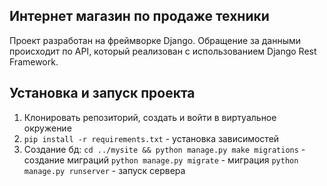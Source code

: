 ## Интернет магазин по продаже техники

Проект разработан на фреймворке Django. Обращение за данными происходит по API, который реализован с использованием Django Rest Framework.

## Установка и запуск проекта
1. Клонировать репозиторий, создать и войти в виртуальное окружение
2. `pip install -r requirements.txt` - установка зависимостей
3. Создание бд:
`cd ../mysite && python manage.py make migrations` - создание миграций
`python manage.py migrate` - миграция
`python manage.py runserver` - запуск сервера
